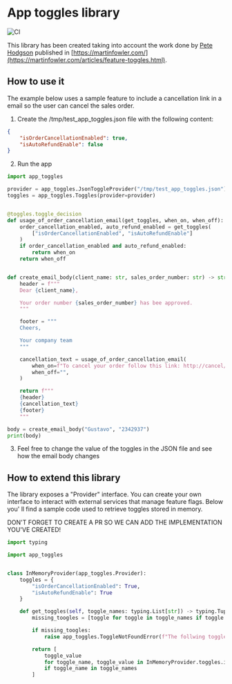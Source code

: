 # App toggles library

![CI](https://github.com/eguezgustavo/app_toggles/actions/workflows/cicd.yaml/badge.svg?branch=main)

This library has been created taking into account the work done by [Pete Hodgson](https://thepete.net/) published in [https://martinfowler.com/](https://martinfowler.com/articles/feature-toggles.html).

## How to use it
The example below uses a sample feature to include a cancellation link in a email so the user can cancel the sales order.

1. Create the /tmp/test_app_toggles.json file with the following content:
``` json
{
    "isOrderCancellationEnabled": true,
    "isAutoRefundEnable": false
}
```
2. Run the app

``` python
import app_toggles

provider = app_toggles.JsonToggleProvider("/tmp/test_app_toggles.json")
toggles = app_toggles.Toggles(provider=provider)


@toggles.toggle_decision
def usage_of_order_cancellation_email(get_toggles, when_on, when_off):
    order_cancellation_enabled, auto_refund_enabled = get_toggles(
        ["isOrderCancellationEnabled", "isAutoRefundEnable"]
    )
    if order_cancellation_enabled and auto_refund_enabled:
        return when_on
    return when_off


def create_email_body(client_name: str, sales_order_number: str) -> str:
    header = f"""
    Dear {client_name},

    Your order number {sales_order_number} has bee approved.
    """

    footer = """
    Cheers,

    Your company team
    """

    cancellation_text = usage_of_order_cancellation_email(
        when_on=f"To cancel your order follow this link: http://cancel/{sales_order_number}",
        when_off="",
    )

    return f"""
    {header}
    {cancellation_text}
    {footer}
    """

body = create_email_body("Gustavo", "2342937")
print(body)
```

3. Feel free to change the value of the toggles in the JSON file and see how the email body changes

## How to extend this library
The library exposes a "Provider" interface. You can create your own interface to interact with external services that manage feature flags. Below you' ll find a sample code used to retrieve toggles stored in memory.

DON'T FORGET TO CREATE A PR SO WE CAN ADD THE IMPLEMENTATION YOU'VE CREATED!

```python
import typing

import app_toggles


class InMemoryProvider(app_toggles.Provider):
    toggles = {
        "isOrderCancellationEnabled": True,
        "isAutoRefundEnable": True
    }

    def get_toggles(self, toggle_names: typing.List[str]) -> typing.Tuple[bool]:
        missing_toogles = [toggle for toggle in toggle_names if toggle not in InMemoryProvider.toggles]

        if missing_toogles:
            raise app_toggles.ToggleNotFoundError(f"The follwing toggles where not found: {', '.join(missing_toogles)}")

        return [
            toggle_value
            for toggle_name, toggle_value in InMemoryProvider.toggles.items()
            if toggle_name in toggle_names
        ]

```
